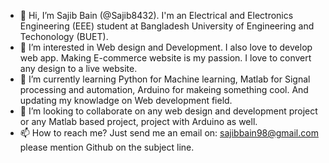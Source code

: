 - 👋 Hi, I’m Sajib Bain (@Sajib8432). I'm an Electrical and Electronics Engineering (EEE) student at Bangladesh University of Engineering and Techonology (BUET).
- 👀 I’m interested in Web design and Development. I also love to develop web app. Making E-commerce website is my passion. I love to convert any design to a live website.
- 🌱 I’m currently learning Python for Machine learning, Matlab for Signal processing and automation, Arduino for makeing something cool. And updating my knowladge on Web development field. 
- 💞️ I’m looking to collaborate on any web design and development project or any Matlab based project, project with Arduino as well.
- 📫 How to reach me? Just send me an email on: sajibbain98@gmail.com  please mention Github on the subject line.

<!---
Sajib8432/Sajib8432 is a ✨ special ✨ repository because its `README.md` (this file) appears on your GitHub profile.
You can click the Preview link to take a look at your changes.
--->
